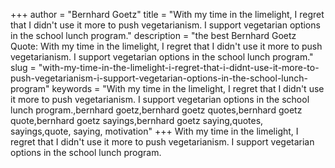 +++
author = "Bernhard Goetz"
title = "With my time in the limelight, I regret that I didn't use it more to push vegetarianism. I support vegetarian options in the school lunch program."
description = "the best Bernhard Goetz Quote: With my time in the limelight, I regret that I didn't use it more to push vegetarianism. I support vegetarian options in the school lunch program."
slug = "with-my-time-in-the-limelight-i-regret-that-i-didnt-use-it-more-to-push-vegetarianism-i-support-vegetarian-options-in-the-school-lunch-program"
keywords = "With my time in the limelight, I regret that I didn't use it more to push vegetarianism. I support vegetarian options in the school lunch program.,bernhard goetz,bernhard goetz quotes,bernhard goetz quote,bernhard goetz sayings,bernhard goetz saying,quotes, sayings,quote, saying, motivation"
+++
With my time in the limelight, I regret that I didn't use it more to push vegetarianism. I support vegetarian options in the school lunch program.
